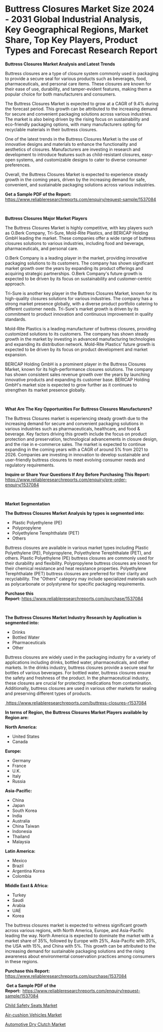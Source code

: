 <p><h1>Buttress Closures Market Size 2024 - 2031 Global Industrial Analysis, Key Geographical Regions, Market Share, Top Key Players, Product Types and Forecast Research Report</h1></p><p><strong>Buttress Closures Market Analysis and Latest Trends</strong></p>
<p><p>Buttress closures are a type of closure system commonly used in packaging to provide a secure seal for various products such as beverages, food, pharmaceuticals, and personal care items. These closures are known for their ease of use, durability, and tamper-evident features, making them a popular choice for both manufacturers and consumers.</p><p>The Buttress Closures Market is expected to grow at a CAGR of 9.4% during the forecast period. This growth can be attributed to the increasing demand for secure and convenient packaging solutions across various industries. The market is also being driven by the rising focus on sustainability and eco-friendly packaging options, with many manufacturers opting for recyclable materials in their buttress closures.</p><p>One of the latest trends in the Buttress Closures Market is the use of innovative designs and materials to enhance the functionality and aesthetics of closures. Manufacturers are investing in research and development to introduce features such as child-resistant closures, easy-open systems, and customizable designs to cater to diverse consumer preferences.</p><p>Overall, the Buttress Closures Market is expected to experience steady growth in the coming years, driven by the increasing demand for safe, convenient, and sustainable packaging solutions across various industries.</p></p>
<p><strong>Get a Sample PDF of the Report:&nbsp;</strong> <a href="https://www.reliableresearchreports.com/enquiry/request-sample/1537084">https://www.reliableresearchreports.com/enquiry/request-sample/1537084</a></p>
<p>&nbsp;</p>
<p><strong>Buttress Closures Major Market Players</strong></p>
<p><p>The Buttress Closures Market is highly competitive, with key players such as O.Berk Company, Tri-Sure, Mold-Rite Plastics, and BERICAP Holding GmbH leading the market. These companies offer a wide range of buttress closures solutions to various industries, including food and beverage, pharmaceuticals, and personal care.</p><p>O.Berk Company is a leading player in the market, providing innovative packaging solutions to its customers. The company has shown significant market growth over the years by expanding its product offerings and acquiring strategic partnerships. O.Berk Company's future growth is expected to be driven by its focus on sustainability and customer-centric approach.</p><p>Tri-Sure is another key player in the Buttress Closures Market, known for its high-quality closures solutions for various industries. The company has a strong market presence globally, with a diverse product portfolio catering to different customer needs. Tri-Sure's market growth is driven by its commitment to product innovation and continuous improvement in quality standards.</p><p>Mold-Rite Plastics is a leading manufacturer of buttress closures, providing customized solutions to its customers. The company has shown steady growth in the market by investing in advanced manufacturing technologies and expanding its distribution network. Mold-Rite Plastics' future growth is expected to be driven by its focus on product development and market expansion.</p><p>BERICAP Holding GmbH is a prominent player in the Buttress Closures Market, known for its high-performance closures solutions. The company has shown consistent sales revenue growth over the years by launching innovative products and expanding its customer base. BERICAP Holding GmbH's market size is expected to grow further as it continues to strengthen its market presence globally.</p></p>
<p>&nbsp;</p>
<p><strong>What Are The Key Opportunities For Buttress Closures Manufacturers?</strong></p>
<p><p>The Buttress Closures market is experiencing steady growth due to the increasing demand for secure and convenient packaging solutions in various industries such as pharmaceuticals, healthcare, and food & beverage. Key factors driving this growth include the focus on product protection and preservation, technological advancements in closure design, and the rise in e-commerce sales. The market is expected to continue expanding in the coming years with a CAGR of around 5% from 2021 to 2026. Companies are investing in innovation to develop sustainable and user-friendly buttress closures to meet evolving consumer needs and regulatory requirements.</p></p>
<p><strong>Inquire or Share Your Questions If Any Before Purchasing This Report:</strong> <a href="https://www.reliableresearchreports.com/enquiry/pre-order-enquiry/1537084">https://www.reliableresearchreports.com/enquiry/pre-order-enquiry/1537084</a></p>
<p>&nbsp;</p>
<p><strong>Market Segmentation</strong></p>
<p><strong>The Buttress Closures Market Analysis by types is segmented into:</strong></p>
<p><ul><li>Plastic Polyethylene (PE)</li><li>Polypropylene</li><li>Polyethylene Terephthalate (PET)</li><li>Others</li></ul></p>
<p><p>Buttress closures are available in various market types including Plastic Polyethylene (PE), Polypropylene, Polyethylene Terephthalate (PET), and others. Plastic Polyethylene (PE) buttress closures are commonly used for their durability and flexibility. Polypropylene buttress closures are known for their chemical resistance and heat resistance properties. Polyethylene Terephthalate (PET) buttress closures are preferred for their clarity and recyclability. The "Others" category may include specialized materials such as polycarbonate or polystyrene for specific packaging requirements.</p></p>
<p><strong>Purchase this Report:&nbsp;</strong><a href="https://www.reliableresearchreports.com/purchase/1537084">https://www.reliableresearchreports.com/purchase/1537084</a></p>
<p>&nbsp;</p>
<p><strong>The Buttress Closures Market Industry Research by Application is segmented into:</strong></p>
<p><ul><li>Drinks</li><li>Bottled Water</li><li>Pharmaceuticals</li><li>Other</li></ul></p>
<p><p>Buttress closures are widely used in the packaging industry for a variety of applications including drinks, bottled water, pharmaceuticals, and other markets. In the drinks industry, buttress closures provide a secure seal for bottles of various beverages. For bottled water, buttress closures ensure the safety and freshness of the product. In the pharmaceutical industry, these closures are crucial for protecting medications from contamination. Additionally, buttress closures are used in various other markets for sealing and preserving different types of products.</p></p>
<p><a href="https://www.reliableresearchreports.com/buttress-closures-r1537084">&nbsp;https://www.reliableresearchreports.com/buttress-closures-r1537084</a></p>
<p><strong>In terms of Region, the Buttress Closures Market Players available by Region are:</strong></p>
<p>
    <p> <strong> North America: </strong>
        <ul>
            <li>United States</li>
            <li>Canada</li>
        </ul>
        </p> 
    <p> <strong> Europe: </strong>
        <ul>
            <li>Germany</li>
            <li>France</li>
            <li>U.K.</li>
            <li>Italy</li>
            <li>Russia</li>
        </ul>
        </p> 
    <p> <strong> Asia-Pacific: </strong>
        <ul>
            <li>China</li>
            <li>Japan</li>
            <li>South Korea</li>
            <li>India</li>
            <li>Australia</li>
            <li>China Taiwan</li>
            <li>Indonesia</li>
            <li>Thailand</li>
            <li>Malaysia</li>
        </ul>
        </p> 
    <p> <strong> Latin America: </strong>
        <ul>
            <li>Mexico</li>
            <li>Brazil</li>
            <li>Argentina Korea</li>
            <li>Colombia</li>
        </ul>
        </p> 
    <p> <strong> Middle East & Africa: </strong>
        <ul>
            <li>Turkey</li>
            <li>Saudi</li>
            <li>Arabia</li>
            <li>UAE</li>
            <li>Korea</li>
        </ul>
    </p>
    </p>
<p><p>The buttress closures market is expected to witness significant growth across various regions, with North America, Europe, and Asia-Pacific leading the way. North America is expected to dominate the market with a market share of 35%, followed by Europe with 25%, Asia-Pacific with 20%, the USA with 15%, and China with 5%. This growth can be attributed to the increasing demand for sustainable packaging solutions and the rising awareness about environmental conservation practices among consumers in these regions.</p></p>
<p><strong>Purchase this Report: </strong><a href="https://www.reliableresearchreports.com/purchase/1537084">https://www.reliableresearchreports.com/purchase/1537084</a></p>
<p>&nbsp;<strong>Get a Sample PDF of the Report:&nbsp;&nbsp;</strong><a href="https://www.reliableresearchreports.com/enquiry/request-sample/1537084">https://www.reliableresearchreports.com/enquiry/request-sample/1537084</a></p>
<p><strong></strong></p>
<p><p><a href="https://medium.com/@clairedivash14/global-child-safety-seats-market-size-is-expected-to-experience-a-cagr-of-7-through-2024-2031-5a0619524a0b">Child Safety Seats Market</a></p><p><a href="https://medium.com/@henrykihn_12939/air-cushion-vehicles-market-trends-and-analysis-opportunities-and-challenges-for-future-growth-c13afa907787">Air-cushion Vehicles Market</a></p><p><a href="https://medium.com/@keith.brown8975/automotive-dry-clutch-market-analysis-report-global-insights-by-region-type-single-disc-dry-f5c2d9448705">Automotive Dry Clutch Market</a></p></p>